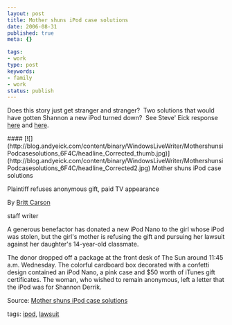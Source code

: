 ```yaml
---
layout: post
title: Mother shuns iPod case solutions
date: 2006-08-31
published: true
meta: {}

tags:
- work
type: post
keywords:
- family
- work
status: publish
---
```



Does this story just get stranger and stranger?  Two solutions that would have gotten Shannon a new iPod turned down?  See Steve' Eick response [here](http://blog.andyeick.com/2006/08/31/Almost+Settled+The+IPod+Dispute+On+Judge+Mathis+TV+Show.aspx) and [here](http://blog.andyeick.com/2006/08/31/No+Music+For+Shannon+Ms+McCarthy+Turns+Down+IPod+And+ITunes+Gift+Certificate.aspx).

 <!-- blockquote  --> #### [![](http://blog.andyeick.com/content/binary/WindowsLiveWriter/MothershunsiPodcasesolutions_6F4C/headline_Corrected_thumb.jpg)](http://blog.andyeick.com/content/binary/WindowsLiveWriter/MothershunsiPodcasesolutions_6F4C/headline_Corrected2.jpg) Mother shuns iPod case solutions



Plaintiff refuses anonymous gift, paid TV appearance



By [Britt Carson](mailto:bcarson@scn1.com?Subject=SCN1.Story.Response)



staff writer



A generous benefactor has donated a new iPod Nano to the girl whose iPod was stolen, but the girl's mother is refusing the gift and pursuing her lawsuit against her daughter's 14-year-old classmate.



The donor dropped off a package at the front desk of The Sun around 11:45 a.m. Wednesday. The colorful cardboard box decorated with a confetti design contained an iPod Nano, a pink case and $50 worth of iTunes gift certificates. The woman, who wished to remain anonymous, left a letter that the iPod was for Shannon Derrik.

<!-- endblockquote  -->

Source: [Mother shuns iPod case solutions](http://www.suburbanchicagonews.com/sunpub/naper/top/6_1_NA31_IPOD_S10831.htm)



tags: [ipod](http://technorati.com/tag/ipod), [lawsuit](http://technorati.com/tag/lawsuit)

